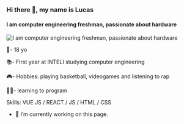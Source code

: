 ### Hi there 👋, my name is Lucas
#### I am computer engineering freshman, passionate about hardware
![I am computer engineering freshman, passionate about hardware](https://arturssmirnovs.github.io/github-profile-readme-generator/images/banner.png)

👤- 18 yo

📚- First year at INTELI studying computer engineering

🎮- Hobbies: playing basketball, videogames and listening to rap

👩‍💻- learning to program

Skills: VUE JS / REACT / JS / HTML / CSS

- 🔭 I’m currently working on this page. 
